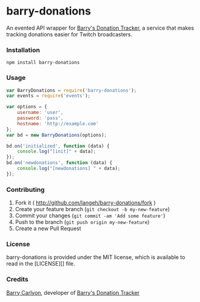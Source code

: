 # barry-donations
An evented API wrapper for [Barry's Donation Tracker](http://don.barrycarlyon.co.uk/), a service that makes tracking donations 
easier for Twitch broadcasters.

### Installation
```
npm install barry-donations
```

### Usage
```javascript
var BarryDonations = require('barry-donations');
var events = require('events');

var options = {
    username: 'user',
    password: 'pass',
    hostname: 'http://example.com'
};
var bd = new BarryDonations(options);

bd.on('initialized', function (data) {
    console.log("[init]" + data);
});
bd.on('newdonations', function (data) {
    console.log("[newdonations] " + data);
});
```

### Contributing
1. Fork it ( http://github.com/langeh/barry-donations/fork )
2. Create your feature branch (`git checkout -b my-new-feature`)
3. Commit your changes (`git commit -am 'Add some feature'`)
4. Push to the branch (`git push origin my-new-feature`)
5. Create a new Pull Request

### License
barry-donations is provided under the MIT license, which is available to read in the [LICENSE][] file.

### Credits
[Barry Carlyon](http://barrycarlyon.co.uk/), developer of [Barry's Donation Tracker](http://don.barrycarlyon.co.uk/)
